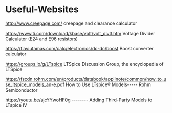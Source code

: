 # Useful-Websites

http://www.creepage.com/   creepage and clearance calculator

https://www.ti.com/download/kbase/volt/volt_div3.htm   Voltage Divider Calculator (E24 and E96 resistors)

https://flaviutamas.com/calc/electronics/dc-dc/boost Boost converter calculator

https://groups.io/g/LTspice LTSpice Discussion Group, the encyclopedia of LTSpice

https://fscdn.rohm.com/en/products/databook/applinote/common/how_to_use_ltspice_models_an-e.pdf
How to Use LTspice® Models----- Rohm Semiconductor

https://youtu.be/ajcYYwoHF0g  -------- Adding Third-Party Models to LTspice IV
